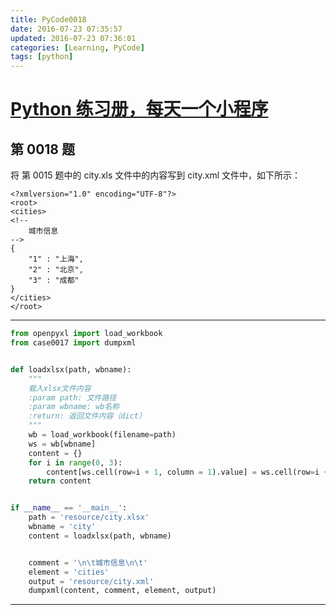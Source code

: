 ```yaml
---
title: PyCode0018
date: 2016-07-23 07:35:57
updated: 2016-07-23 07:36:01
categories: [Learning, PyCode]
tags: [python]
---
```


# [Python 练习册，每天一个小程序](https://github.com/xiaofeig/show-me-the-code)

## 第 0018 题


将 第 0015 题中的 city.xls 文件中的内容写到 city.xml 文件中，如下所示：

<!-- more -->

    <?xmlversion="1.0" encoding="UTF-8"?>
    <root>
    <cities>
    <!--
        城市信息
    -->
    {
        "1" : "上海",
        "2" : "北京",
        "3" : "成都"
    }
    </cities>
    </root>




------------


```python
from openpyxl import load_workbook
from case0017 import dumpxml


def loadxlsx(path, wbname):
    """
    载入xlsx文件内容
    :param path: 文件路径
    :param wbname: wb名称
    :return: 返回文件内容（dict）
    """
    wb = load_workbook(filename=path)
    ws = wb[wbname]
    content = {}
    for i in range(0, 3):
        content[ws.cell(row=i + 1, column = 1).value] = ws.cell(row=i + 1, column = 2).value
    return content


if __name__ == '__main__':
    path = 'resource/city.xlsx'
    wbname = 'city'
    content = loadxlsx(path, wbname)


    comment = '\n\t城市信息\n\t'
    element = 'cities'
    output = 'resource/city.xml'
    dumpxml(content, comment, element, output)
```


------------
